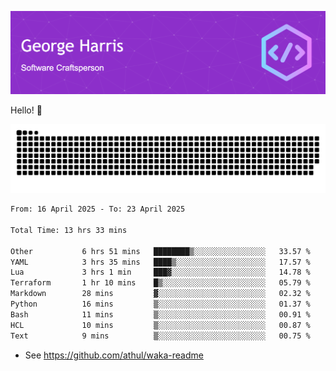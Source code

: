 ![img](./assets/github-header.png)

Hello! :wave:

<div align="center">
  <img  src="https://raw.githubusercontent.com/1999AZZAR/1999AZZAR/readme/resources/grid-snake.svg" alt="snake" />
</div>

<!--START_SECTION:waka-->

```txt
From: 16 April 2025 - To: 23 April 2025

Total Time: 13 hrs 33 mins

Other           6 hrs 51 mins   ████████▒░░░░░░░░░░░░░░░░   33.57 %
YAML            3 hrs 35 mins   ████▒░░░░░░░░░░░░░░░░░░░░   17.57 %
Lua             3 hrs 1 min     ███▓░░░░░░░░░░░░░░░░░░░░░   14.78 %
Terraform       1 hr 10 mins    █▒░░░░░░░░░░░░░░░░░░░░░░░   05.79 %
Markdown        28 mins         ▓░░░░░░░░░░░░░░░░░░░░░░░░   02.32 %
Python          16 mins         ▒░░░░░░░░░░░░░░░░░░░░░░░░   01.37 %
Bash            11 mins         ▒░░░░░░░░░░░░░░░░░░░░░░░░   00.91 %
HCL             10 mins         ▒░░░░░░░░░░░░░░░░░░░░░░░░   00.87 %
Text            9 mins          ▒░░░░░░░░░░░░░░░░░░░░░░░░   00.75 %
```

<!--END_SECTION:waka-->

- See <https://github.com/athul/waka-readme>
